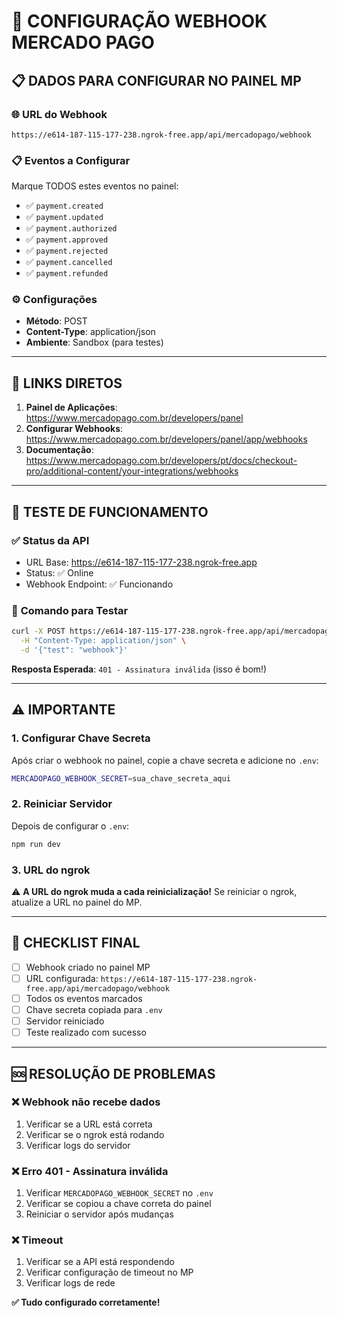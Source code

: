 # 🔔 CONFIGURAÇÃO WEBHOOK MERCADO PAGO

## 📋 **DADOS PARA CONFIGURAR NO PAINEL MP**

### **🌐 URL do Webhook**
```
https://e614-187-115-177-238.ngrok-free.app/api/mercadopago/webhook
```

### **📋 Eventos a Configurar**
Marque TODOS estes eventos no painel:

- ✅ `payment.created`
- ✅ `payment.updated` 
- ✅ `payment.authorized`
- ✅ `payment.approved`
- ✅ `payment.rejected`
- ✅ `payment.cancelled`
- ✅ `payment.refunded`

### **⚙️ Configurações**
- **Método**: POST
- **Content-Type**: application/json
- **Ambiente**: Sandbox (para testes)

---

## 🔗 **LINKS DIRETOS**

1. **Painel de Aplicações**: https://www.mercadopago.com.br/developers/panel
2. **Configurar Webhooks**: https://www.mercadopago.com.br/developers/panel/app/webhooks
3. **Documentação**: https://www.mercadopago.com.br/developers/pt/docs/checkout-pro/additional-content/your-integrations/webhooks

---

## 🧪 **TESTE DE FUNCIONAMENTO**

### ✅ **Status da API**
- URL Base: https://e614-187-115-177-238.ngrok-free.app
- Status: ✅ Online
- Webhook Endpoint: ✅ Funcionando

### 🔧 **Comando para Testar**
```bash
curl -X POST https://e614-187-115-177-238.ngrok-free.app/api/mercadopago/webhook \
  -H "Content-Type: application/json" \
  -d '{"test": "webhook"}'
```

**Resposta Esperada**: `401 - Assinatura inválida` (isso é bom!)

---

## ⚠️ **IMPORTANTE**

### **1. Configurar Chave Secreta**
Após criar o webhook no painel, copie a chave secreta e adicione no `.env`:
```bash
MERCADOPAGO_WEBHOOK_SECRET=sua_chave_secreta_aqui
```

### **2. Reiniciar Servidor**
Depois de configurar o `.env`:
```bash
npm run dev
```

### **3. URL do ngrok**
⚠️ **A URL do ngrok muda a cada reinicialização!** 
Se reiniciar o ngrok, atualize a URL no painel do MP.

---

## 🎯 **CHECKLIST FINAL**

- [ ] Webhook criado no painel MP
- [ ] URL configurada: `https://e614-187-115-177-238.ngrok-free.app/api/mercadopago/webhook`
- [ ] Todos os eventos marcados
- [ ] Chave secreta copiada para `.env`
- [ ] Servidor reiniciado
- [ ] Teste realizado com sucesso

---

## 🆘 **RESOLUÇÃO DE PROBLEMAS**

### **❌ Webhook não recebe dados**
1. Verificar se a URL está correta
2. Verificar se o ngrok está rodando
3. Verificar logs do servidor

### **❌ Erro 401 - Assinatura inválida**
1. Verificar `MERCADOPAGO_WEBHOOK_SECRET` no `.env`
2. Verificar se copiou a chave correta do painel
3. Reiniciar o servidor após mudanças

### **❌ Timeout**
1. Verificar se a API está respondendo
2. Verificar configuração de timeout no MP
3. Verificar logs de rede

**✅ Tudo configurado corretamente!** 